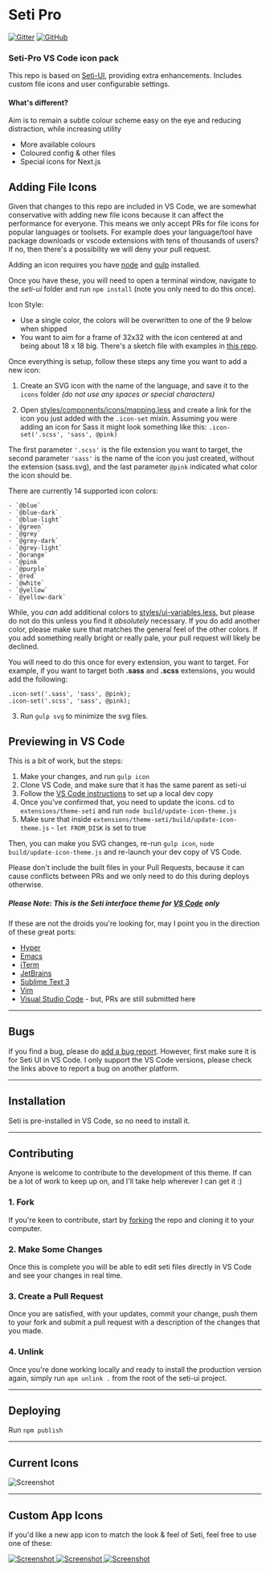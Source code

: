# Seti Pro

[![Gitter](https://img.shields.io/gitter/room/jesseweed/seti-ui.svg?style=flat-square)](https://gitter.im/jesseweed/seti-ui)
[![GitHub](https://img.shields.io/github/license/jesseweed/seti-ui?style=flat-square)](https://github.com/jesseweed/seti-ui/blob/master/LICENSE.md)


### Seti-Pro VS Code icon pack
 
This repo is based on [Seti-UI](https://github.com/jesseweed/seti-ui), providing extra enhancements. Includes custom file icons and user configurable settings.

#### What's different?
Aim is to remain a subtle colour scheme easy on the eye and reducing distraction, while increasing utility
* More available colours
* Coloured config & other files
* Special icons for Next.js


## Adding File Icons

Given that changes to this repo are included in VS Code, we are somewhat conservative with adding new file icons because it can affect the performance for everyone. This means we only accept PRs for file icons for popular languages or toolsets. For example does your language/tool have package downloads or vscode extensions with tens of thousands of users? If no, then there's a possibility we will deny your pull request.

Adding an icon requires you have [node](https://nodejs.org/en/) and [gulp](https://github.com/gulpjs/gulp/blob/master/docs/getting-started.md) installed.

Once you have these, you will need to open a terminal window, navigate to the _seti-ui_ folder and run `npm install` (note you only need to do this once).

Icon Style:

 - Use a single color, the colors will be overwritten to one of the 9 below when shipped
 - You want to aim for a frame of 32x32 with the icon centered at and being about 18 x 18 big. There's a sketch file with examples in [this repo](./svgs.sketch).

Once everything is setup, follow these steps any time you want to add a new icon:

  1. Create an SVG icon with the name of the language, and save it to the `icons` folder _(do not use any spaces or special characters)_

  2. Open [styles/components/icons/mapping.less](styles/components/icons/mapping.less) and create a link for the icon you just added with the `.icon-set` mixin. Assuming you were adding an icon for Sass it might look something like this: ```.icon-set('.scss', 'sass', @pink)```

  The first parameter `'.scss'` is the file extension you want to target, the second parameter `'sass'` is the name of the icon you just created, without the extension (sass.svg), and the last parameter `@pink` indicated what color the icon should be.

  There are currently 14 supported icon colors:
  
    - `@blue`
    - `@blue-dark`
    - `@blue-light`
    - `@green`
    - `@grey`
    - `@grey-dark`
    - `@grey-light`
    - `@orange`
    - `@pink`
    - `@purple`
    - `@red`
    - `@white`
    - `@yellow`
    - `@yellow-dark`

  While, you _can_ add additional colors to [styles/ui-variables.less](styles/ui-variables.less), but please do not do this unless you find it _absolutely_ necessary. If you do add another color, please make sure that matches the general feel of the other colors. If you add something really bright or really pale, your pull request will likely be declined.

  You will need to do this once for every extension, you want to target. For example, if you want to target both **.sass** and **.scss** extensions, you would add the following:

  ```
  .icon-set('.sass', 'sass', @pink);
  .icon-set('.scss', 'sass', @pink);
  ```

  3. Run `gulp svg` to minimize the svg files.

## Previewing in VS Code

This is a bit of work, but the steps:

1. Make your changes, and run `gulp icon`
1. Clone VS Code, and make sure that it has the same parent as seti-ui
1. Follow the [VS Code instructions](https://github.com/Microsoft/vscode/wiki/How-to-Contribute#build-and-run) to set up a local dev copy
1. Once you've confirmed that, you need to update the icons. cd to `extensions/theme-seti` and run `node build/update-icon-theme.js`
1. Make sure that inside `extensions/theme-seti/build/update-icon-theme.js` - `let FROM_DISK` is set to true

Then, you can make you SVG changes, re-run `gulp icon`, `node build/update-icon-theme.js` and re-launch your dev copy of VS Code.

Please don't include the built files in your Pull Requests, because it can cause conflicts between PRs and we only need to do this during deploys otherwise.



##### **Please Note:** This is the Seti interface theme for [VS Code](https://code.visualstudio.com/) only

If these are not the droids you're looking for, may I point you in the direction of these great ports:
+ [Hyper](https://hyper.is/)
+ [Emacs](https://github.com/caisah/seti-theme)
+ [iTerm](https://github.com/willmanduffy/seti-iterm)
+ [JetBrains](https://github.com/zchee/Seti_JetBrains)
+ [Sublime Text 3](https://packagecontrol.io/packages/Seti_UI)
+ [Vim](https://github.com/trusktr/seti.vim)
+ [Visual Studio Code](https://github.com/Microsoft/vscode/tree/master/extensions/theme-seti) - but, PRs are still submitted here

-----


## Bugs
If you find a bug, please do [add a bug report](https://github.com/jesseweed/seti-ui/issues). However, first make sure it is for Seti UI in VS Code. I only support the VS Code versions, please check the links above to report a bug on another platform.

-----

## Installation
Seti is pre-installed in VS Code, so no need to install it.

-----

## Contributing
Anyone is welcome to contribute to the development of this theme. If can be a lot of work to keep up on, and I'll take help wherever I can get it :)

### 1. Fork
If you're keen to contribute, start by [forking](https://github.com/jesseweed/seti-ui/tree/1.0-beta#fork-destination-box) the repo and cloning it to your computer.


### 2. Make Some Changes

Once this is complete you will be able to edit seti files directly in VS Code and see your changes in real time.

### 3. Create a Pull Request

Once you are satisfied, with your updates, commit your change, push them to your fork and submit a pull request with a description of the changes that you made.

### 4. Unlink

Once you're done working locally and ready to install the production version again, simply run `apm unlink .` from the root of the seti-ui project.


-----

## Deploying

Run `npm publish`

-----

## Current Icons
![Screenshot](https://github.com/jesseweed/seti-ui/raw/master/screenshot-icons.png)

-----

## Custom App Icons
If you'd like a new app icon to match the look & feel of Seti, feel free to use one of these:

[ ![Screenshot](https://github.com/jesseweed/seti-syntax/raw/master/_icons/circular/circular-128x128.png) ](https://github.com/jesseweed/seti-syntax/tree/master/_icons/circular)
[ ![Screenshot](https://github.com/jesseweed/seti-syntax/raw/master/_icons/rounded/rounded-128x128.png) ](https://github.com/jesseweed/seti-syntax/tree/master/_icons/rounded/)
[ ![Screenshot](https://github.com/jesseweed/seti-syntax/raw/master/_icons/squared/squared-128x128.png) ](https://github.com/jesseweed/seti-syntax/tree/master/_icons/squared/)
